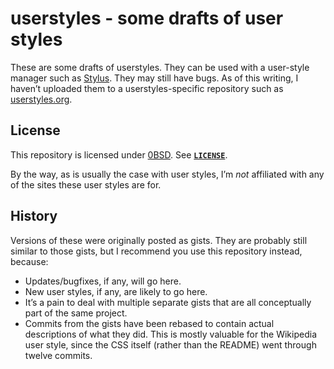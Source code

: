 # userstyles - some drafts of user styles

These are some drafts of userstyles. They can be used with a user-style manager
such as [Stylus](https://add0n.com/stylus.html). They may still have bugs. As
of this writing, I haven&rsquo;t uploaded them to a userstyles-specific
repository such as [userstyles.org](https://userstyles.org/).

## License

This repository is licensed under [0BSD](https://spdx.org/licenses/0BSD.html).
See [**`LICENSE`**](LICENSE).

By the way, as is usually the case with user styles, I&rsquo;m *not* affiliated
with any of the sites these user styles are for.

## History

Versions of these were originally posted as gists. They are probably still
similar to those gists, but I recommend you use this repository instead,
because:

- Updates/bugfixes, if any, will go here.
- New user styles, if any, are likely to go here.
- It&rsquo;s a pain to deal with multiple separate gists that are all
  conceptually part of the same project.
- Commits from the gists have been rebased to contain actual descriptions of
  what they did. This is mostly valuable for the Wikipedia user style, since
  the CSS itself (rather than the README) went through twelve commits.

